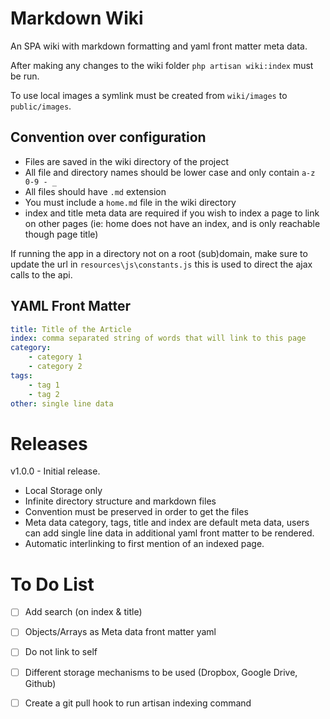 # Markdown Wiki

An SPA wiki with markdown formatting and yaml front matter meta data.

After making any changes to the wiki folder `php artisan wiki:index` must be run.

To use local images a symlink must be created from `wiki/images` to `public/images`.

## Convention over configuration
 
* Files are saved in the wiki directory of the project
* All file and directory names should be lower case and only contain `a-z 0-9 - _`
* All files should have  `.md` extension
* You must include a `home.md` file in the wiki directory
* index and title meta data are required if you wish to index a page to link on other pages (ie: home does not have an index, and is only reachable though page title)

If running the app in a directory not on a root (sub)domain, make sure to update the url in `resources\js\constants.js` this is used to direct the ajax calls to the api.

## YAML Front Matter
```yaml
title: Title of the Article
index: comma separated string of words that will link to this page
category: 
    - category 1
    - category 2
tags: 
    - tag 1
    - tag 2
other: single line data    
```

# Releases

v1.0.0 - Initial release.
 
* Local Storage only
* Infinite directory structure and markdown files
* Convention must be preserved in order to get the files
* Meta data category, tags, title and index are default meta data, users can add single line data in additional yaml front matter to be rendered.
* Automatic interlinking to first mention of an indexed page.

# To Do List
- [ ] Add search (on index & title)
- [ ] Objects/Arrays as Meta data front matter yaml
- [ ] Do not link to self
- [ ] Different storage mechanisms to be used (Dropbox, Google Drive, Github)
- [ ] Create a git pull hook to run artisan indexing command

